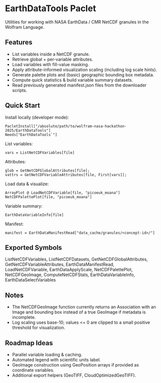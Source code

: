 # EarthDataTools Paclet

Utilities for working with NASA EarthData / CMR NetCDF granules in the Wolfram Language.

## Features
- List variables inside a NetCDF granule.
- Retrieve global + per-variable attributes.
- Load variables with fill-value masking.
- Apply attribute-informed visualization scaling (including log scale hints).
- Generate palette plots and (basic) geographic bounding box metadata.
- Compute quick statistics & build variable summary datasets.
- Read previously generated manifest.json files from the downloader scripts.

## Quick Start
Install locally (developer mode):
```
PacletInstall["/absolute/path/to/wolfram-nasa-hackathon-2025/EarthDataTools"]
Needs["EarthDataTools`"]
```

List variables:
```
vars = ListNetCDFVariables[file]
```

Attributes:
```
glob = GetNetCDFGlobalAttributes[file];
vattrs = GetNetCDFVariableAttributes[file, First[vars]];
```

Load data & visualize:
```
ArrayPlot @ LoadNetCDFVariable[file, "picoeuk_moana"]
NetCDFPalettePlot[file, "picoeuk_moana"]
```

Variable summary:
```
EarthDataVariableInfo[file]
```

Manifest:
```
manifest = EarthDataManifestRead["data_cache/granules/<concept-id>/"]
```

## Exported Symbols
ListNetCDFVariables, ListNetCDFDatasets, GetNetCDFGlobalAttributes, GetNetCDFVariableAttributes, EarthDataManifestRead, LoadNetCDFVariable, EarthDataApplyScale, NetCDFPalettePlot, NetCDFGeoImage, ComputeNetCDFStats, EarthDataVariableInfo, EarthDataSelectVariables

## Notes
- The NetCDFGeoImage function currently returns an Association with an Image and bounding box instead of a true GeoImage if metadata is incomplete.
- Log scaling uses base-10; values <= 0 are clipped to a small positive threshold for visualization.

## Roadmap Ideas
- Parallel variable loading & caching.
- Automated legend with scientific units label.
- GeoImage construction using GeoPosition arrays if provided as coordinate variables.
- Additional export helpers (GeoTIFF, CloudOptimizedGeoTIFF).
